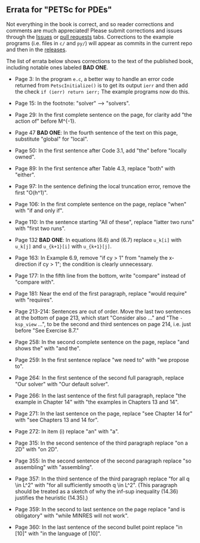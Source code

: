 Errata for "PETSc for PDEs"
---------------------------

Not everything in the book is correct, and so reader corrections and comments are much appreciated!  Please submit corrections and issues through the [Issues](https://github.com/bueler/p4pdes/issues) or [pull requests](https://github.com/bueler/p4pdes/pulls) tabs.  Corrections to the example programs (i.e. files in `c/` and `py/`) will appear as commits in the current repo and then in the [releases](https://github.com/bueler/p4pdes/releases).

The list of errata below shows corrections to the text of the published book, including notable ones labeled **BAD ONE**.

* Page 3: In the program `e.c`, a better way to handle an error code returned from `PetscInitialize()` is to get its output `ierr` and then add the check `if (ierr) return ierr;`  The example programs now do this.

* Page 15: In the footnote: "solver" --> "solvers".

* Page 29: In the first complete sentence on the page, for clarity add "the action of" before M^{-1}.

* Page 47 **BAD ONE**: In the fourth sentence of the text on this page, substitute "global" for "local".

* Page 50: In the first sentence after Code 3.1, add "the" before "locally owned".

* Page 89: In the first sentence after Table 4.3, replace "both" with "either".

* Page 97: In the sentence defining the local truncation error, remove the first "O(h^1)".

* Page 106: In the first complete sentence on the page, replace "when" with "if and only if".

* Page 110: In the sentence starting "All of these", replace "latter two runs" with "first two runs".

* Page 132 **BAD ONE**: In equations (6.6) and (6.7) replace `u_k[i]` with `u_k[j]` and `u_{k+1}[i]` with `u_{k+1}[j]`.

* Page 163: In Example 6.9, remove "if cy > 1" from "namely the x-direction if cy > 1"; the condition is clearly unnecessary.

* Page 177: In the fifth line from the bottom, write "compare" instead of "compare with".

* Page 181: Near the end of the first paragraph, replace "would require" with "requires".

* Page 213-214: Sentences are out of order.  Move the last two sentences at the bottom of page 213, which start "Consider also ..." and "The `-ksp_view` ...", to be the second and third sentences on page 214, i.e. just before "See Exercise 8.7."

* Page 258: In the second complete sentence on the page, replace "and shows the" with "and the".

* Page 259: In the first sentence replace "we need to" with "we propose to".

* Page 264: In the first sentence of the second full paragraph, replace "Our solver" with "Our default solver".

* Page 266: In the last sentence of the first full paragraph, replace "the example in Chapter 14" with "the examples in Chapters 13 and 14".

* Page 271: In the last sentence on the page, replace "see Chapter 14 for" with "see Chapters 13 and 14 for".

* Page 272: In item (i) replace "an" with "a".

* Page 315: In the second sentence of the third paragraph replace "on a 2D" with "on 2D".

* Page 355: In the second sentence of the second paragraph replace "so assembling" with "assembling".

* Page 357: In the third sentence of the third paragraph replace "for all q \in L^2" with "for all sufficiently smooth q \in L^2".  (This paragraph should be treated as a sketch of why the inf-sup inequality (14.36) justifies the heuristic (14.35).)

* Page 359: In the second to last sentence on the page replace "and is obligatory" with "while MINRES will not work".

* Page 360: In the last sentence of the second bullet point replace "in [10]" with "in the language of [10]".

